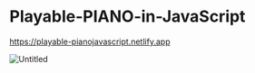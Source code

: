 # Playable-PIANO-in-JavaScript

https://playable-pianojavascript.netlify.app

![Untitled](https://user-images.githubusercontent.com/109892819/210959868-bd88198f-f11b-4678-885d-0a2d80d9df49.png)
